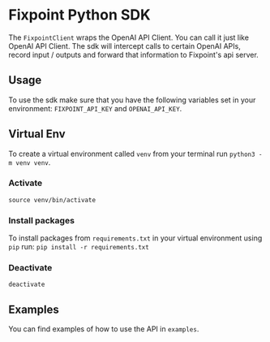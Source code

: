 # Fixpoint Python SDK

The `FixpointClient` wraps the OpenAI API Client. You can call it just like OpenAI API Client. The sdk will intercept calls to certain OpenAI APIs, record input / outputs and forward that information to Fixpoint's api server.

## Usage

To use the sdk make sure that you have the following variables set in your environment: `FIXPOINT_API_KEY` and `OPENAI_API_KEY`.

## Virtual Env

To create a virtual environment called `venv` from your terminal run `python3 -m venv venv`.

### Activate

`source venv/bin/activate`

### Install packages

To install packages from `requirements.txt` in your virtual environment using `pip` run: `pip install -r requirements.txt`

### Deactivate

`deactivate`

## Examples

You can find examples of how to use the API in `examples`.
